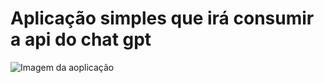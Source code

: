 # Aplicação simples que irá consumir a api do chat gpt

![Imagem da aoplicação](https://github.com/GlauberApolinario/bot/assets/88291122/f0326a60-1c33-4d58-b116-0952f991674b)
